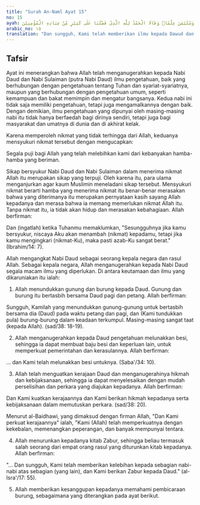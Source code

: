 ```yaml
---
title: "Surah An-Naml Ayat 15"
no: 15
ayah: وَلَقَدْ اٰتَيْنَا دَاوٗدَ وَسُلَيْمٰنَ عِلْمًاۗ وَقَالَا الْحَمْدُ لِلّٰهِ الَّذِيْ فَضَّلَنَا عَلٰى كَثِيْرٍ مِّنْ عِبَادِهِ الْمُؤْمِنِيْنَ  
arabic_no: ١٥
translation: "Dan sungguh, Kami telah memberikan ilmu kepada Dawud dan Sulaiman; dan keduanya berkata, “Segala puji bagi Allah yang melebihkan kami dari banyak hamba-hamba-Nya yang beriman.”"
---
```


## Tafsir

Ayat ini menerangkan bahwa Allah telah menganugerahkan kepada Nabi Daud dan Nabi Sulaiman (putra Nabi Daud) ilmu pengetahuan, baik yang berhubungan dengan pengetahuan tentang Tuhan dan syariat-syariatnya, maupun yang berhubungan dengan pengetahuan umum, seperti kemampuan dan bakat memimpin dan mengatur bangsanya. Kedua nabi ini tidak saja memiliki pengetahuan, tetapi juga mengamalkannya dengan baik. Dengan demikian, ilmu pengetahuan yang dipunyai oleh masing-masing nabi itu tidak hanya berfaedah bagi dirinya sendiri, tetapi juga bagi masyarakat dan umatnya di dunia dan di akhirat kelak.

Karena memperoleh nikmat yang tidak terhingga dari Allah, keduanya mensyukuri nikmat tersebut dengan mengucapkan: 

Segala puji bagi Allah yang telah melebihkan kami dari kebanyakan hamba-hamba yang beriman.

Sikap bersyukur Nabi Daud dan Nabi Sulaiman dalam menerima nikmat Allah itu merupakan sikap yang terpuji. Oleh karena itu, para ulama menganjurkan agar kaum Muslimin meneladani sikap tersebut. Mensyukuri nikmat berarti hamba yang menerima nikmat itu benar-benar merasakan bahwa yang diterimanya itu merupakan pernyataan kasih sayang Allah kepadanya dan merasa bahwa ia memang memerlukan nikmat Allah itu. Tanpa nikmat itu, ia tidak akan hidup dan merasakan kebahagiaan. Allah berfirman:

Dan (ingatlah) ketika Tuhanmu memaklumkan, "Sesungguhnya jika kamu bersyukur, niscaya Aku akan menambah (nikmat) kepadamu, tetapi jika kamu mengingkari (nikmat-Ku), maka pasti azab-Ku sangat berat." (Ibrahim/14: 7).

Allah mengangkat Nabi Daud sebagai seorang kepala negara dan rasul Allah. Sebagai kepala negara, Allah menganugerahkan kepada Nabi Daud segala macam ilmu yang diperlukan. Di antara keutamaan dan ilmu yang dikaruniakan itu ialah:

1. Allah menundukkan gunung dan burung kepada Daud. Gunung dan burung itu bertasbih bersama Daud pagi dan petang. Allah berfirman:

Sungguh, Kamilah yang menundukkan gunung-gunung untuk bertasbih bersama dia (Daud) pada waktu petang dan pagi, dan (Kami tundukkan pula) burung-burung dalam keadaan terkumpul. Masing-masing sangat taat (kepada Allah). (sad/38: 18-19).

2. Allah menganugerahkan kepada Daud pengetahuan melunakkan besi, sehingga ia dapat membuat baju besi dan keperluan lain, untuk memperkuat pemerintahan dan kerasulannya. Allah berfirman:

... dan Kami telah melunakkan besi untuknya. (Saba'/34: 10).

3. Allah telah menguatkan kerajaan Daud dan menganugerahinya hikmah dan kebijaksanaan, sehingga ia dapat menyelesaikan dengan mudah perselisihan dan perkara yang diajukan kepadanya. Allah berfirman:

Dan Kami kuatkan kerajaannya dan Kami berikan hikmah kepadanya serta kebijaksanaan dalam memutuskan perkara. (sad/38: 20).

Menurut al-Baidhawi, yang dimaksud dengan firman Allah, "Dan Kami perkuat kerajaannya" ialah, "Kami (Allah) telah memperkuatnya dengan kekebalan, memenangkan peperangan, dan banyak mempunyai tentara.

4. Allah menurunkan kepadanya kitab Zabur, sehingga beliau termasuk salah seorang dari empat orang rasul yang diturunkan kitab kepadanya. Allah berfirman:

"... Dan sungguh, Kami telah memberikan kelebihan kepada sebagian nabi-nabi atas sebagian (yang lain), dan Kami berikan Zabur kepada Daud." (al-Isra'/17: 55).

5. Allah memberikan kesanggupan kepadanya memahami pembicaraan burung, sebagaimana yang diterangkan pada ayat berikut.